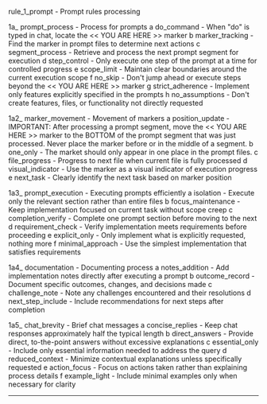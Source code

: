 rule_1_prompt              - Prompt rules processing

1a_ prompt_process      - Process for prompts
   a do_command         - When "do" is typed in chat, locate the << YOU ARE HERE >> marker
   b marker_tracking    - Find the marker in prompt files to determine next actions
   c segment_process    - Retrieve and process the next prompt segment for execution
   d step_control       - Only execute one step of the prompt at a time for controlled progress
   e scope_limit        - Maintain clear boundaries around the current execution scope
   f no_skip            - Don't jump ahead or execute steps beyond the << YOU ARE HERE >> marker
   g strict_adherence   - Implement only features explicitly specified in the prompts
   h no_assumptions     - Don't create features, files, or functionality not directly requested

1a2_ marker_movement    - Movement of markers
   a position_update    - IMPORTANT: After processing a prompt segment, move the << YOU ARE HERE >> marker to the BOTTOM of the prompt segment that was just processed. Never place the marker before or in the middle of a segment.
   b one_only           - The market should only appear in one place in the prompt files.
   c file_progress      - Progress to next file when current file is fully processed
   d visual_indicator   - Use the marker as a visual indicator of execution progress
   e next_task          - Clearly identify the next task based on marker position

1a3_ prompt_execution   - Executing prompts efficiently
   a isolation          - Execute only the relevant section rather than entire files
   b focus_maintenance  - Keep implementation focused on current task without scope creep
   c completion_verify  - Complete one prompt section before moving to the next
   d requirement_check  - Verify implementation meets requirements before proceeding
   e explicit_only      - Only implement what is explicitly requested, nothing more
   f minimal_approach   - Use the simplest implementation that satisfies requirements

1a4_ documentation      - Documenting process
   a notes_addition     - Add implementation notes directly after executing a prompt
   b outcome_record     - Document specific outcomes, changes, and decisions made
   c challenge_note     - Note any challenges encountered and their resolutions
   d next_step_include  - Include recommendations for next steps after completion

1a5_ chat_brevity       - Brief chat messages
   a concise_replies    - Keep chat responses approximately half the typical length
   b direct_answers     - Provide direct, to-the-point answers without excessive explanations
   c essential_only     - Include only essential information needed to address the query
   d reduced_context    - Minimize contextual explanations unless specifically requested
   e action_focus       - Focus on actions taken rather than explaining process details
   f example_light      - Include minimal examples only when necessary for clarity

-------------------------------------------------------------------------------- 